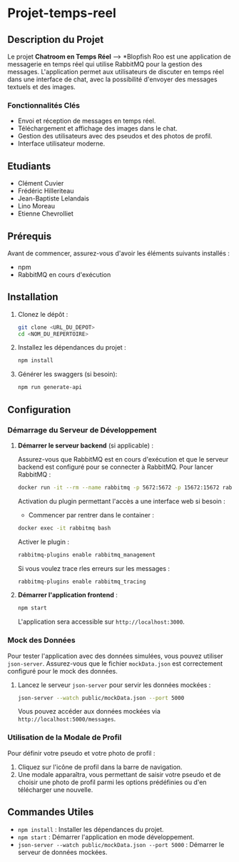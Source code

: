# Projet-temps-reel

## Description du Projet

Le projet **Chatroom en Temps Réel** --> *Blopfish Roo est une application de messagerie en temps réel qui utilise RabbitMQ pour la gestion des messages. L'application permet aux utilisateurs de discuter en temps réel dans une interface de chat, avec la possibilité d'envoyer des messages textuels et des images.

### Fonctionnalités Clés

- Envoi et réception de messages en temps réel.
- Téléchargement et affichage des images dans le chat.
- Gestion des utilisateurs avec des pseudos et des photos de profil.
- Interface utilisateur moderne.

## Etudiants

- Clément Cuvier
- Frédéric Hilleriteau
- Jean-Baptiste Lelandais
- Lino Moreau
- Etienne Chevrolliet

## Prérequis

Avant de commencer, assurez-vous d'avoir les éléments suivants installés :

- npm 
- RabbitMQ en cours d'exécution

## Installation

1. Clonez le dépôt :

    ```sh
    git clone <URL_DU_DEPOT>
    cd <NOM_DU_REPERTOIRE>
    ```

2. Installez les dépendances du projet :

    ```sh
    npm install
    ```

3. Générer les swaggers (si besoin):

    ```sh
    npm run generate-api
    ```

## Configuration

### Démarrage du Serveur de Développement

1. **Démarrer le serveur backend** (si applicable) :

    Assurez-vous que RabbitMQ est en cours d'exécution et que le serveur backend est configuré pour se connecter à RabbitMQ.
    Pour lancer RabbitMQ :
    ```sh 
    docker run -it --rm --name rabbitmq -p 5672:5672 -p 15672:15672 rabbitmq:3.13-management 
    ```

    Activation du plugin permettant l'accès a une interface web si besoin :

    - Commencer par rentrer dans le container :
    ``` sh
    docker exec -it rabbitmq bash
    ```
    Activer le plugin :
    ```sh 
    rabbitmq-plugins enable rabbitmq_management
    ```

    Si vous voulez trace rles erreurs sur les messages :
    ```sh 
    rabbitmq-plugins enable rabbitmq_tracing
    ```

3. **Démarrer l'application frontend** :

    ```sh
    npm start
    ```

    L'application sera accessible sur `http://localhost:3000`.

### Mock des Données

Pour tester l'application avec des données simulées, vous pouvez utiliser `json-server`. Assurez-vous que le fichier `mockData.json` est correctement configuré pour le mock des données.

1. Lancez le serveur `json-server` pour servir les données mockées :

    ```sh
    json-server --watch public/mockData.json --port 5000
    ```

    Vous pouvez accéder aux données mockées via `http://localhost:5000/messages`.

### Utilisation de la Modale de Profil

Pour définir votre pseudo et votre photo de profil :

1. Cliquez sur l'icône de profil dans la barre de navigation.
2. Une modale apparaîtra, vous permettant de saisir votre pseudo et de choisir une photo de profil parmi les options prédéfinies ou d'en télécharger une nouvelle.

## Commandes Utiles

- `npm install` : Installer les dépendances du projet.
- `npm start` : Démarrer l'application en mode développement.
- `json-server --watch public/mockData.json --port 5000` : Démarrer le serveur de données mockées.
